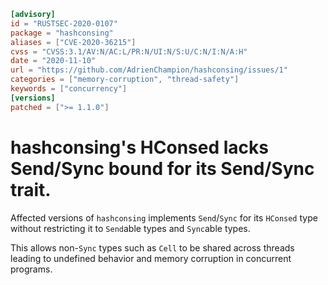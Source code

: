 ```toml
[advisory]
id = "RUSTSEC-2020-0107"
package = "hashconsing"
aliases = ["CVE-2020-36215"]
cvss = "CVSS:3.1/AV:N/AC:L/PR:N/UI:N/S:U/C:N/I:N/A:H"
date = "2020-11-10"
url = "https://github.com/AdrienChampion/hashconsing/issues/1"
categories = ["memory-corruption", "thread-safety"]
keywords = ["concurrency"]
[versions]
patched = [">= 1.1.0"]
```

# hashconsing's HConsed lacks Send/Sync bound for its Send/Sync trait.

Affected versions of `hashconsing` implements `Send`/`Sync` for its `HConsed` type without restricting it to `Send`able types and `Sync`able types.

This allows non-`Sync` types such as `Cell` to be shared across threads leading to undefined behavior and memory corruption in concurrent programs.
